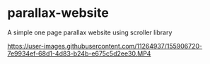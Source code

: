# parallax-website
 
A simple one page parallax website using scroller library

https://user-images.githubusercontent.com/11264937/155906720-7e9934ef-68d1-4d83-b24b-e675c5d2ee30.MP4

